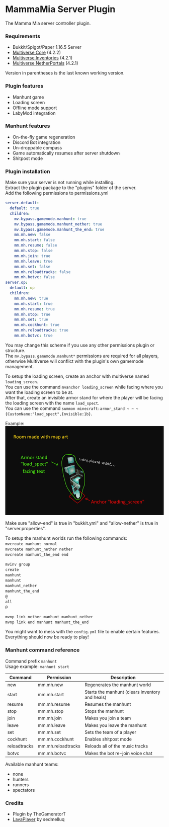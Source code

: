 # MammaMia Server Plugin
The Mamma Mia server controller plugin.

### Requirements
- Bukkit/Spigot/Paper 1.16.5 Server
- [Multiverse Core](https://dev.bukkit.org/projects/multiverse-core) (4.2.2)
- [Multiverse Inventories](https://dev.bukkit.org/projects/multiverse-inventories) (4.2.1)
- [Multiverse NetherPortals](https://dev.bukkit.org/projects/multiverse-netherportals/) (4.2.1)

Version in parentheses is the last known working version.

### Plugin features
- Manhunt game
- Loading screen
- Offline mode support
- LabyMod integration

### Manhunt features
- On-the-fly game regeneration
- Discord Bot integration
- Un-droppable compass
- Game automatically resumes after server shutdown
- Shitpost mode

### Plugin installation
Make sure your server is not running while installing.\
Extract the plugin package to the "plugins" folder of the server.\
Add the following permissions to permissions.yml
```yml
server.default:
  default: true
  children:
    mv.bypass.gamemode.manhunt: true
    mv.bypass.gamemode.manhunt_nether: true
    mv.bypass.gamemode.manhunt_the_end: true
    mm.mh.new: false
    mm.mh.start: false
    mm.mh.resume: false
    mm.mh.stop: false
    mm.mh.join: true
    mm.mh.leave: true
    mm.mh.set: false
    mm.mh.reloadtracks: false
    mm.mh.botvc: false
server.op:
  default: op
  children:
    mm.mh.new: true
    mm.mh.start: true
    mm.mh.resume: true
    mm.mh.stop: true
    mm.mh.set: true
    mm.mh.cockhunt: true
    mm.mh.reloadtracks: true
    mm.mh.botvc: true
```
You may change this scheme if you use any other permissions plugin or structure.\
The `mv.bypass.gamemode.manhunt*` permissions are required for all players, otherwise Multiverse will conflict with the plugin's own gamemode management.

To setup the loading screen, create an anchor with multiverse named `loading_screen`.\
You can use the command `mvanchor loading_screen` while facing where you want the loading screen to be at.\
After that, create an invisible armor stand for where the player will be facing the loading screen with the name `load_spect`.\
You can use the command `summon minecraft:armor_stand ~ ~ ~ {CustomName:"load_spect",Invisible:1b}`.

Example:
![load_spect](https://raw.githubusercontent.com/TheGameratorT/MammaMia-Server-Plugin/main/repo/load_spect.jpg)

Make sure "allow-end" is true in "bukkit.yml" and "allow-nether" is true in "server.properties".

To setup the manhunt worlds run the following commands: \
`mvcreate manhunt normal`\
`mvcreate manhunt_nether nether`\
`mvcreate manhunt_the_end end`

`mvinv group`\
`create`\
`manhunt`\
`manhunt`\
`manhunt_nether`\
`manhunt_the_end`\
`@`\
`all`\
`@`

`mvnp link nether manhunt manhunt_nether`\
`mvnp link end manhunt manhunt_the_end`

You might want to mess with the `config.yml` file to enable certain features.\
Everything should now be ready to play!

### Manhunt command reference
Command prefix `manhunt`\
Usage example: `manhunt start`

| Command             | Permission         | Description                                     |
|---------------------|--------------------|-------------------------------------------------|
| new                 | mm.mh.new          | Regenerates the manhunt world                   |
| start               | mm.mh.start        | Starts the manhunt (clears inventory and heals) |
| resume              | mm.mh.resume       | Resumes the manhunt                             |
| stop                | mm.mh.stop         | Stops the manhunt                               |
| join <team>         | mm.mh.join         | Makes you join a team                           |
| leave               | mm.mh.leave        | Makes you leave the manhunt                     |
| set <player> <team> | mm.mh.set          | Sets the team of a player                       |
| cockhunt            | mm.mh.cockhunt     | Enables shitpost mode                           |
| reloadtracks        | mm.mh.reloadtracks | Reloads all of the music tracks                 |
| botvc               | mm.mh.botvc        | Makes the bot re-join voice chat                |

Available manhunt teams:
 - none
 - hunters
 - runners
 - spectators

### Credits
 - Plugin by TheGameratorT
 - [LavaPlayer](https://github.com/sedmelluq/lavaplayer) by sedmelluq
